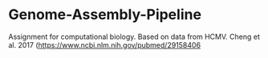 # Genome-Assembly-Pipeline
Assignment for computational biology. Based on data from HCMV. Cheng et al. 2017 (https://www.ncbi.nlm.nih.gov/pubmed/29158406
